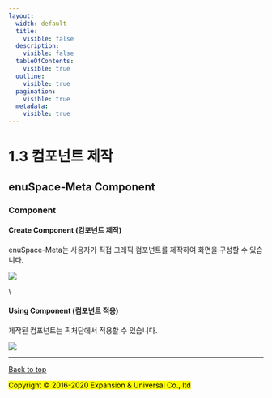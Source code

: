 ```yaml
---
layout:
  width: default
  title:
    visible: false
  description:
    visible: false
  tableOfContents:
    visible: true
  outline:
    visible: true
  pagination:
    visible: true
  metadata:
    visible: true
---
```


# 1.3 컴포넌트 제작

## enuSpace-Meta Component

### Component  <a href="#component" id="component"></a>

#### Create Component (컴포넌트 제작) <a href="#create-component" id="create-component"></a>

enuSpace-Meta는 사용자가 직접 그래픽 컴포넌트를 제작하여 화면을 구성할 수 있습니다.

![](https://expnuni.github.io/enuspaceMeta_doc/docs/1.%20%EC%86%8C%EA%B0%9C/assets/enuspace_meta_component.png)

\


#### Using Component (컴포넌트 적용) <a href="#using-component" id="using-component"></a>

제작된 컴포넌트는 픽처단에서 적용할 수 있습니다.

![](https://expnuni.github.io/enuspaceMeta_doc/docs/1.%20%EC%86%8C%EA%B0%9C/assets/enuspace_meta_use_component.png)

***

[Back to top](1.3.md#enuspace-meta-component)

<mark style="color:$info;">Copyright © 2016-2020 Expansion & Universal Co., ltd</mark>
